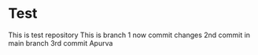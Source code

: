 # Test
This is test repository
This is branch 1
now commit changes
2nd commit in main branch
3rd commit
Apurva 

